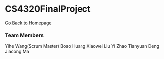 # CS4320FinalProject
[Go Back to Homepage](https://github.com/YiheWang/CS4320)
### Team Members
Yihe Wang(Scrum Master)
Boao Huang
Xiaowei Liu
Yi Zhao 
Tianyuan Deng
Jiacong Ma
